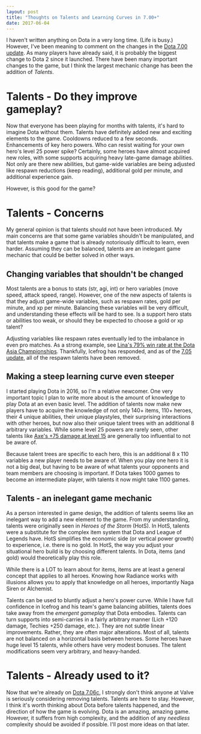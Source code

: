 ```yaml
---
layout: post
title: "Thoughts on Talents and Learning Curves in 7.00+"
date: 2017-06-04
---
```



I haven't written anything on Dota in a very long time.  (Life is busy.)  However, I've been meaning to comment on the changes in the [Dota 7.00 update](http://www.dota2.com/700).  As many players have already said, it is probably the biggest change to Dota 2 since it launched.  There have been many important changes to the game, but I think the largest mechanic change has been the addition of *Talents*. 

# Talents - Do they improve gameplay?

Now that everyone has been playing for months with talents, it's hard to imagine Dota without them.  Talents have definitely added new and exciting elements to the game.  Cooldowns reduced to a few seconds.  Enhancements of key hero powers.  Who can resist waiting for your own hero's level 25 power spike?  Certainly, some heroes have almost acquired new roles, with some supports acquiring heavy late-game damage abilities.  Not only are there new abilities, but game-wide variables are being adjusted like respawn reductions (keep reading), additional gold per minute, and additional experience gain.  

However, is this good for the game?


# Talents - Concerns

My general opinion is that talents should not have been introduced.  My main concerns are that some game variables shouldn't be manipulated, and that talents make a game that is already notoriously difficult to learn, even harder.  Assuming they can be balanced, talents are an inelegant game mechanic that could be better solved in other ways.  


## Changing variables that shouldn't be changed
Most talents are a bonus to stats (str, agi, int) or hero variables (move speed, attack speed, range).  However, one of the new aspects of talents is that they adjust game-wide variables, such as respawn rates, gold per minute, and xp per minute.  Balancing these variables will be very difficult, and understanding these effects will be hard to see.  Is a support hero stats or abilities too weak, or should they be expected to choose a gold or xp talent?

Adjusting variables like respawn rates eventually led to the imbalance in even pro matches.  As a strong example, see [Lina's 79% win rate at the Dota Asia Championships](https://www.reddit.com/r/DotA2/comments/62478q/lina_has_79_win_rate_in_19_matches_in_dac/).  Thankfully, Icefrog has responded, and as of the [7.05 update](http://www.dota2.com/news/updates/28759/), all of the respawn talents have been removed.  


## Making a steep learning curve even steeper

I started playing Dota in 2016, so I'm a relative newcomer.  One very important topic I plan to write more about is the amount of knowledge to play Dota at an even basic level.  The addition of talents now make new players have to acquire the knowledge of not only 140+ items, 110+ heroes, their 4 unique abilities, their unique playstyles, their surprising interactions with other heroes, but now also their unique talent trees with an additional 8 arbitrary variables.  While some level 25 powers are rarely seen, other talents like [Axe's +75 damage at level 15](https://www.dotabuff.com/heroes/axe) are generally too influential to not be aware of.

Because talent trees are specific to each hero, this is an additional 8 x 110 variables a new player needs to be aware of.  When you play one hero it is not a big deal, but having to be aware of what talents your opponents and team members are choosing is important.  If Dota takes 1000 games to become an intermediate player, with talents it now might take 1100 games.


## Talents - an inelegant game mechanic

As a person interested in game design, the addition of talents seems like an inelegant way to add a new element to the game.  From my understanding, talents were originally seen in *Heroes of the Storm* (HotS).  In HotS, talents were a substitute for the complex item system that Dota and League of Legends have.  HotS simplifies the economic side (or vertical power growth) to experience, i.e. there is no gold.  In HotS, the way you adjust your situational hero build is by choosing different talents.  In Dota, items (and gold) would theoretically play this role.  

While there is a LOT to learn about for items, items are at least a general concept that applies to all heroes.  Knowing how Radiance works with illusions allows you to apply that knowledge on all heroes, importantly Naga Siren or Alchemist.  

Talents can be used to bluntly adjust a hero's power curve.  While I have full confidence in Icefrog and his team's game balancing abilities, talents does take away from the *emergent gameplay* that Dota embodies.  Talents can turn supports into semi-carries in a fairly arbitrary manner (Lich +120 damage, Techies +250 damage, etc.).  They are not subtle linear improvements.  Rather, they are often major alterations.  Most of all, talents are not balanced on a horizontal basis between heroes.  Some heroes have huge level 15 talents, while others have very modest bonuses.  The talent modifications seem very arbitrary, and heavy-handed.  


# Talents - Already used to it?

Now that we're already on [Dota 7.06c](http://www.dota2.com/news/updates/29717/), I strongly don't think anyone at Valve is seriously considering removing talents.  Talents are here to stay.  However, I think it's worth thinking about Dota before talents happened, and the direction of how the game is evolving.  Dota is an amazing, amazing game.  However, it suffers from high complexity, and the addition of any _needless_ complexity should be avoided if possible.  I'll post more ideas on that later.


